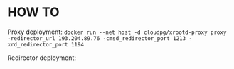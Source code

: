 # HOW TO

Proxy deployment:
`docker run --net host -d cloudpg/xrootd-proxy proxy -redirector_url 193.204.89.76 -cmsd_redirector_port 1213 -xrd_redirector_port 1194`

Redirector deployment: